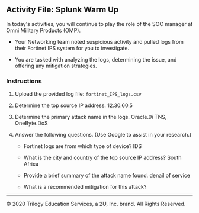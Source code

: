 ## Activity File: Splunk Warm Up 

In today's activities, you will continue to play the role of the SOC manager at Omni Military Products (OMP).

- Your Networking team noted suspicious activity and pulled logs from their Fortinet IPS system for you to investigate.

- You are tasked with analyzing the logs, determining the issue, and offering any mitigation strategies.


### Instructions

1. Upload the provided log file: `fortinet_IPS_logs.csv`

2. Determine the top source IP address. 12.30.60.5

3. Determine the primary attack name in the logs.  Oracle.9i TNS, OneByte.DoS

4. Answer the following questions. (Use Google to assist in your research.)

    - Fortinet logs are from which type of device? IDS

    - What is the city and country of the top source IP address? South Africa

    - Provide a brief summary of the attack name found. denail of service
    
    - What is a recommended mitigation for this attack?

---
© 2020 Trilogy Education Services, a 2U, Inc. brand. All Rights Reserved.  
